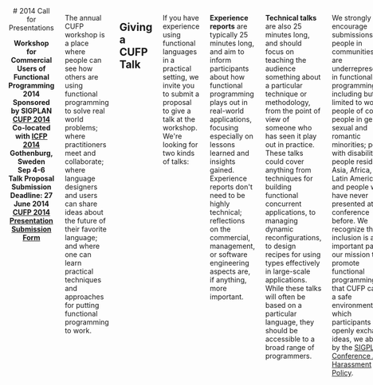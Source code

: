 <div class="row" media:type="text/omd">
<div class="small-12 columns" media:type="text/omd">

<center media:type="text/omd">
# 2014 Call for Presentations

**Workshop for<br />
Commercial Users of Functional Programming 2014<br />
Sponsored by SIGPLAN<br />
[CUFP 2014](/2014/)<br />
Co-located with [ICFP 2014](http://icfpconference.org/icfp2014/)<br />
Gothenburg, Sweden<br />
Sep 4-6<br />
Talk Proposal Submission Deadline: 27 June 2014<br />
[CUFP 2014 Presentation Submission Form](http://goo.gl/5BJLul)<br />**
</center>

The annual CUFP workshop is a place where people can see how others
are using functional programming to solve real world problems; where
practitioners meet and collaborate; where language designers and users
can share ideas about the future of their favorite language; and where
one can learn practical techniques and approaches for putting
functional programming to work.

## Giving a CUFP Talk

If you have experience using functional languages in a practical
setting, we invite you to submit a proposal to give a talk at the
workshop. We're looking for two kinds of talks:

**Experience reports** are typically 25 minutes long, and aim to
inform participants about how functional programming plays out in
real-world applications, focusing especially on lessons learned and
insights gained. Experience reports don't need to be highly technical;
reflections on the commercial, management, or software engineering
aspects are, if anything, more important.

**Technical talks** are also 25 minutes long, and should focus on
teaching the audience something about a particular technique or
methodology, from the point of view of someone who has seen it play
out in practice. These talks could cover anything from techniques for
building functional concurrent applications, to managing dynamic
reconfigurations, to design recipes for using types effectively in
large-scale applications. While these talks will often be based on a
particular language, they should be accessible to a broad range of
programmers.

We strongly encourage submissions from people in communities that are
underrepresented in functional programming, including but not limited
to women; people of color; people in gender, sexual and romantic
minorities; people with disabilities; people residing in Asia, Africa,
or Latin America; and people who have never presented at a conference
before. We recognize that inclusion is an important part of our
mission to promote functional programming. So that CUFP can be a safe
environment in which participants openly exchange ideas, we abide by
the [SIGPLAN Conference Anti-Harassment
Policy](http://www.sigplan.org/Resources/Policies/Anti-harassment).

If you are interested in offering a talk, or nominating someone to do
so, please submit your presentation before 27 June 2014 via the

[CUFP 2014 Presentation Submission Form](http://goo.gl/5BJLul)

You do not need to submit a paper, just a short proposal for your
talk! There will be a short scribe's report of the presentations and
discussions but not of the details of individual talks, as the meeting
is intended to be more a discussion forum than a technical
interchange.

Nevertheless, presentations will be video taped and presenters will be
expected to sign an ACM copyright release form.

Note that we will need all presenters to register for the CUFP
workshop and travel to Gothenburg at their own expense.

## Program Committee
(( cmd cat src/site/2014/_program_chairs.md src/site/2014/_program_committee.md | omd ))

## More information
For more information on CUFP, including videos of presentations from
previous years, take a look at the CUFP website at
[http://cufp.org](/). Note that presenters, like other attendees, will
need to register for the event. Presentations will be video taped and
presenters will be expected to sign an ACM copyright release
form. Acceptance and rejection letters will be sent out by July 16th.


## Guidance on giving a great CUFP talk

**Focus on the interesting bits**: Think about what will distinguish
your talk, and what will engage the audience, and focus there. There
are a number of places to look for those interesting bits.

* **Setting**: FP is pretty well established in some areas, including
  formal verification, financial processing and server-side
  web-services. An unusual setting can be a source of interest. If
  you're deploying FP-based mobile UIs or building servers on oil
  rigs, then the challenges of that scenario are worth focusing
  on. Did FP help or hinder in adapting to the setting?

* **Technology**: The CUFP audience is hungry to learn about how FP
  techniques work in practice. What design patterns have you applied,
  and to what areas? Did you use functional reactive programming for
  user interfaces, or DSLs for playing chess, or fault-tolerant actors
  for large scale geological data processing?  Teach us something
  about the techniques you used, and why we should consider using them
  ourselves.

* **Getting things done**: How did you deal with large software
  development in the absence of a myriad of pre-existing support that
  are often expected in larger commercial environments (IDEs, coverage
  tools, debuggers, profilers) and without larger, proven bodies of
  libraries? Did you hit any brick walls that required support from
  the community?

* **Don't just be a cheerleader**: It's easy to write a rah-rah talk
  about how well FP worked for you, but CUFP is more interesting when
  the talks also spend time on what doesn't work. Even when the
  results were all great, you should spend more time on the challenges
  along the way than on the parts that went smoothly.

</div>
</div>
